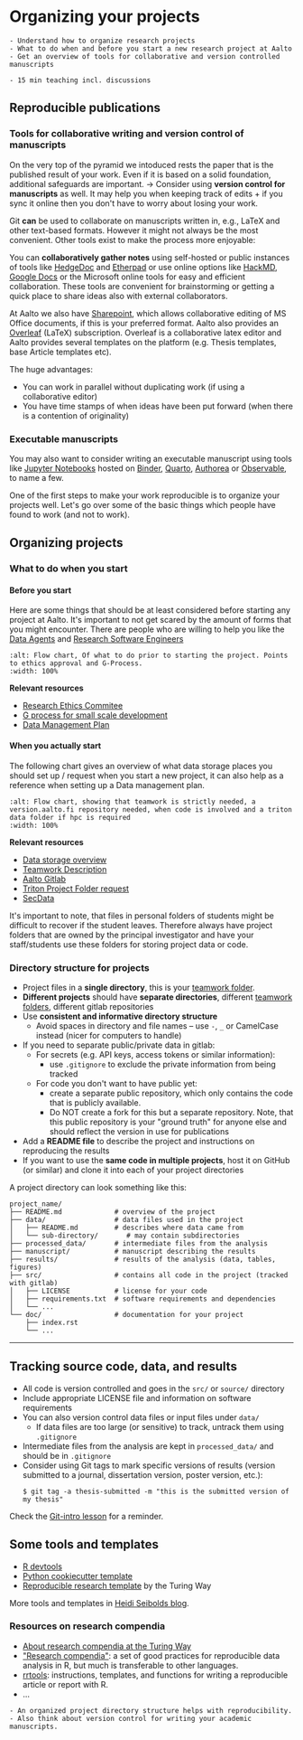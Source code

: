 # Organizing your projects

```{objectives}
- Understand how to organize research projects
- What to do when and before you start a new research project at Aalto
- Get an overview of tools for collaborative and version controlled manuscripts
```

```{instructor-note}
- 15 min teaching incl. discussions
```

## Reproducible publications

### Tools for collaborative writing and version control of manuscripts

On the very top of the pyramid we intoduced rests the paper that is the published result of your work. Even if it is based on a solid foundation, additional
safeguards are important.
-> Consider using **version control for manuscripts** as well. It may help you when keeping track of edits + if you sync it online then you don't have to worry about losing your work.

Git **can** be used to collaborate on manuscripts written in, e.g., LaTeX and other text-based formats. However it might not always be the most convenient.
Other tools exist to make the process more enjoyable:

You can **collaboratively gather notes** using self-hosted or public instances of tools like [HedgeDoc](https://hedgedoc.org/) and [Etherpad](https://etherpad.org)
or use online options like [HackMD](https://hackmd.io/), [Google Docs](https://docs.google.com) or the Microsoft online tools for easy and efficient collaboration.
These tools are convenient for brainstorming or getting a quick place to share ideas also with external collaborators.

At Aalto we also have [Sharepoint](https://aaltofi.sharepoint.com/), which allows collaborative editing of MS Office documents, if this is your preferred format.
Aalto also provides an [Overleaf](https://www.overleaf.com) (LaTeX) subscription. Overleaf is a collaborative latex editor and Aalto provides several templates on the platform (e.g. Thesis templates, base Article templates etc).

The huge advantages:

- You can work in parallel without duplicating work (if using a collaborative editor)
- You have time stamps of when ideas have been put forward (when there is a contention of originality)

### Executable manuscripts

You may also want to consider writing an executable manuscript using tools like [Jupyter Notebooks](https://jupyter.org) hosted on [Binder](https://mybinder.org), [Quarto](https://quarto.org/), [Authorea](https://www.authorea.com) or [Observable](https://observablehq.com/), to name a few.

One of the first steps to make your work reproducible is to organize your projects well.
Let's go over some of the basic things which people have found to work (and not to work).

## Organizing projects

### What to do when you start

#### Before you start

Here are some things that should be at least considered before starting any project at Aalto. It's important to not get scared by
the amount of forms that you might encounter. There are people who are willing to help you like the [Data Agents](https://www.aalto.fi/en/services/data-agents) and [Research Software Engineers](https://www.aalto.fi/en/services/research-software-engineers)

```{figure} img/before_starting.svg
:alt: Flow chart, Of what to do prior to starting the project. Points to ethics approval and G-Process.
:width: 100%
```

**Relevant resources**

- [Research Ethics Commitee](https://www.aalto.fi/en/services/research-ethics-review-research-ethics-committee)
- [G process for small scale development](https://www.aalto.fi/en/cyber-security/information-security-in-projects-and-small-scale-development-detailed-guidance)
- [Data Management Plan](https://www.aalto.fi/en/services/data-management-plan-dmp)

#### When you actually start

The following chart gives an overview of what data storage places you should set up / request when you start a new project, it can also help
as a reference when setting up a Data management plan.

```{figure} img/data_flow_chart.svg
:alt: Flow chart, showing that teamwork is strictly needed, a version.aalto.fi repository needed, when code is involved and a triton data folder if hpc is required
:width: 100%
```

**Relevant resources**

- [Data storage overview](https://www.aalto.fi/en/services/data-storage-file-services)
- [Teamwork Description](https://www.aalto.fi/en/services/file-storage-space-for-research-and-groups-teamwork-network-drive)
- [Aalto Gitlab](https://version.aalto.fi)
- [Triton Project Folder request](https://scicomp.aalto.fi/data/requesting/)
- [SecData](https://www.aalto.fi/en/services/secure-data-storage-secwork)

It's important to note, that files in personal folders of students might be difficult to recover if the student leaves. Therefore always have project folders that are
owned by the principal investigator and have your staff/students use these folders for storing project data or code.

### Directory structure for projects

- Project files in a **single directory**, this is your [teamwork folder](https://www.aalto.fi/en/services/file-storage-space-for-research-and-groups-teamwork-network-drive).
- **Different projects** should have **separate directories**, different [teamwork folders](https://www.aalto.fi/en/services/file-storage-space-for-research-and-groups-teamwork-network-drive), different gitlab repositories
- Use **consistent and informative directory structure**
  - Avoid spaces in directory and file names – use `-`, `_` or CamelCase instead (nicer for computers to handle)
- If you need to separate public/private data in gitlab:
  - For secrets (e.g. API keys, access tokens or similar information):
    - use `.gitignore` to exclude the private information from being tracked
  - For code you don't want to have public yet:
    - create a separate public repository, which only contains the code that is publicly available.
    - Do NOT create a fork for this but a separate repository. Note, that this public repository is your "ground truth"
      for anyone else and should reflect the version in use for publications
- Add a **README file** to describe the project and instructions on reproducing the results
- If you want to use the **same code in multiple projects**, host it on GitHub (or similar) and clone it into each of your project directories

A project directory can look something like this:

```shell
project_name/
├── README.md             # overview of the project
├── data/                 # data files used in the project
│   ├── README.md         # describes where data came from
│   └── sub-directory/       # may contain subdirectories
├── processed_data/       # intermediate files from the analysis
├── manuscript/           # manuscript describing the results
├── results/              # results of the analysis (data, tables, figures)
├── src/                  # contains all code in the project (tracked with gitlab)
│   ├── LICENSE           # license for your code
│   ├── requirements.txt  # software requirements and dependencies
│   └── ...
└── doc/                  # documentation for your project
    ├── index.rst
    └── ...
```

---

## Tracking source code, data, and results

- All code is version controlled and goes in the `src/` or `source/` directory
- Include appropriate LICENSE file and information on software requirements
- You can also version control data files or input files under `data/`
  - If data files are too large (or sensitive) to track, untrack them using `.gitignore`
- Intermediate files from the analysis are kept in `processed_data/` and should be in `.gitignore`
- Consider using Git tags to mark specific versions of results (version
  submitted to a journal, dissertation version, poster version, etc.):
  ```console
  $ git tag -a thesis-submitted -m "this is the submitted version of my thesis"
  ```

Check the [Git-intro lesson](https://coderefinery.github.io/git-intro/) for a reminder.

## Some tools and templates

- [R devtools](https://devtools.r-lib.org/)
- [Python cookiecutter template](https://github.com/Materials-Data-Science-and-Informatics/fair-python-cookiecutter)
- [Reproducible research template](https://github.com/the-turing-way/reproducible-project-template) by the Turing Way

More tools and templates in [Heidi Seibolds blog](https://heidiseibold.ck.page/posts/setting-up-a-fair-and-reproducible-project).

### Resources on research compendia

- [About research compendia at the Turing Way](https://book.the-turing-way.org/reproducible-research/compendia)
- ["Research compendia"](http://inundata.org/talks/rstd19/#/): a set of good practices for reproducible data analysis in R, but much is transferable to other languages.
- [rrtools](https://github.com/benmarwick/rrtools): instructions, templates, and functions for writing a reproducible article or report with R.
- ...

```{keypoints}
- An organized project directory structure helps with reproducibility.
- Also think about version control for writing your academic manuscripts.
```
